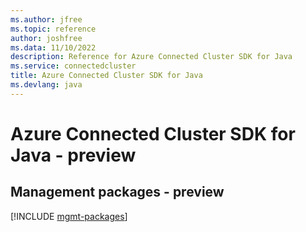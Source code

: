 ```yaml
---
ms.author: jfree
ms.topic: reference
author: joshfree
ms.data: 11/10/2022
description: Reference for Azure Connected Cluster SDK for Java
ms.service: connectedcluster
title: Azure Connected Cluster SDK for Java
ms.devlang: java
---
```

# Azure Connected Cluster SDK for Java - preview

## Management packages - preview
[!INCLUDE [mgmt-packages](connected-cluster-mgmt-index.md)]